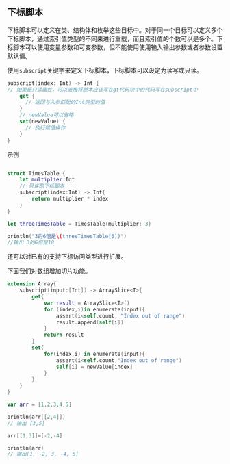 ## 下标脚本

下标脚本可以定义在类、结构体和枚举这些目标中。对于同一个目标可以定义多个下标脚本，通过索引值类型的不同来进行重载，而且索引值的个数可以是多个。下标脚本可以使用变量参数和可变参数，但不能使用使用输入输出参数或者参数设置默认值。

使用`subscript`关键字来定义下标脚本，下标脚本可以设定为读写或只读。

```swift
subscript(index: Int) -> Int {
// 如果是只读属性，可以直接将原本应该写在gt代码块中的代码写在subscript中
    get {
      // 返回与入参匹配的Int类型的值
    }
    // newValue可以省略
    set(newValue) {
      // 执行赋值操作
    }
}
```

示例

```swift

struct TimesTable {
    let multiplier:Int
    // 只读的下标脚本
    subscript(index:Int) -> Int{
        return multiplier * index
    }
}

let threeTimesTable = TimesTable(multiplier: 3)

println("3的6倍是\(threeTimesTable[6])")
//输出 3的6倍是18


```


还可以对已有的支持下标访问类型进行扩展。

下面我们对数组增加切片功能。

```swift
extension Array{
    subscript(input:[Int]) -> ArraySlice<T>{
        get{
            var result = ArraySlice<T>()
            for (index,i)in enumerate(input){
                assert(i<self.count, "Index out of range")
                result.append(self[i])
            }
            return result
        }
        set{
            for(index,i) in enumerate(input){
                assert(i<self.count,"Index out of range")
                self[i] = newValue[index]
            }
        }
    }
}

var arr = [1,2,3,4,5]

println(arr[[2,4]])
// 输出 [3,5]

arr[[1,3]]=[-2,-4]

println(arr)
// 输出[1, -2, 3, -4, 5]
```






